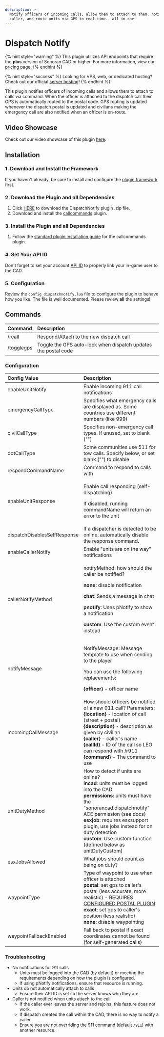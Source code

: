 ```yaml
---
description: >-
  Notify officers of incoming calls, allow them to attach to them, notify the
  caller, and route units via GPS in real-time...all in one!
---
```


# Dispatch Notify

{% hint style="warning" %}
This plugin utilizes API endpoints that require the **plus** version of Sonoran CAD or higher. For more information, view our [pricing ](../../../pricing/faq/)page.
{% endhint %}

{% hint style="success" %}
Looking for VPS, web, or dedicated hosting? Check out our official [server hosting](../../../vps-hosting-1/server-hosting.md)!
{% endhint %}

This plugin notifies officers of incoming calls and allows them to attach to calls via command. When the officer is attached to the dispatch call their GPS is automatically routed to the postal code. GPS routing is updated whenever the dispatch postal is updated and civilians making the emergency call are also notified when an officer is en-route.

## Video Showcase

Check out our video showcase of this plugin [here](https://youtu.be/eWmeFpz8jiA).

## Installation

### 1. Download and Install the Framework

If you haven't already, be sure to install and configure the [plugin framework](../framework-installation.md) first.

### 2. Download the Plugin and all Dependencies

1. Click [HERE](https://github.com/Sonoran-Software/sonoran_dispatchnotify/releases) to download the DispatchNotify plugin .zip file.
2. Download and install the [callcommands](https://github.com/Sonoran-Software/sonoran_callcommands/releases/tag/latest) plugin.

### 3. Install the Plugin and all Dependencies

1. Follow the [standard plugin installation guide](../plugin-installation.md) for the callcommands plugin.

### 4. Set Your API ID

Don't forget to set your account [API ID](../../../sonoran-cad/api-integration/getting-started/setting-your-api-id.md) to properly link your in-game user to the CAD.

### 5. Configuration

Review the `config_dispatchnotify.lua` file to configure the plugin to behave how you like. The file is well documented. Please review **all** the settings!

## Commands

| Command | Description |
| :--- | :--- |
| /rcall | Respond/Attach to the new dispatch call |
| /togglegps | Toggle the GPS auto-lock when dispatch updates the postal code |

### Configuration

<table>
  <thead>
    <tr>
      <th style="text-align:left">Config Value</th>
      <th style="text-align:left">Description</th>
    </tr>
  </thead>
  <tbody>
    <tr>
      <td style="text-align:left">enableUnitNotify</td>
      <td style="text-align:left">Enable incoming 911 call notifications</td>
    </tr>
    <tr>
      <td style="text-align:left">emergencyCallType</td>
      <td style="text-align:left">Specifies what emergency calls are displayed as. Some countries use different
        numbers (like 999)</td>
    </tr>
    <tr>
      <td style="text-align:left">civilCallType</td>
      <td style="text-align:left">Specifies non-emergency call types. If unused, set to blank (&quot;&quot;)</td>
    </tr>
    <tr>
      <td style="text-align:left">dotCallType</td>
      <td style="text-align:left">Some communities use 511 for tow calls. Specify below, or set blank (&quot;&quot;)
        to disable</td>
    </tr>
    <tr>
      <td style="text-align:left">respondCommandName</td>
      <td style="text-align:left">Command to respond to calls with</td>
    </tr>
    <tr>
      <td style="text-align:left">enableUnitResponse</td>
      <td style="text-align:left">
        <p>Enable call responding (self-dispatching)</p>
        <p>If disabled, running commandName will return an error to the unit</p>
      </td>
    </tr>
    <tr>
      <td style="text-align:left">dispatchDisablesSelfResponse</td>
      <td style="text-align:left">If a dispatcher is detected to be online, automatically disable the response
        command.</td>
    </tr>
    <tr>
      <td style="text-align:left">enableCallerNotify</td>
      <td style="text-align:left">Enable &quot;units are on the way&quot; notifications</td>
    </tr>
    <tr>
      <td style="text-align:left">callerNotifyMethod</td>
      <td style="text-align:left">
        <p>notifyMethod: how should the caller be notified?</p>
        <p><b>none</b>: disable notification</p>
        <p><b>chat</b>: Sends a message in chat</p>
        <p><b>pnotify</b>: Uses pNotify to show a notification</p>
        <p><b>custom</b>: Use the custom event instead</p>
      </td>
    </tr>
    <tr>
      <td style="text-align:left">notifyMessage</td>
      <td style="text-align:left">
        <p>NotifyMessage: Message template to use when sending to the player</p>
        <p>You can use the following replacements:</p>
        <p><b>{officer} </b>- officer name</p>
      </td>
    </tr>
    <tr>
      <td style="text-align:left">incomingCallMessage</td>
      <td style="text-align:left">How should officers be notified of a new 911 call? Parameters:
        <br /><b>{location}</b> - location of call (street + postal)
        <br /><b>{description}</b> - description as given by civilian
        <br /><b>{caller}</b> - caller&apos;s name
        <br /><b>{callId}</b> - ID of the call so LEO can respond with /r911
        <br /><b>{command}</b> - The command to use</td>
    </tr>
    <tr>
      <td style="text-align:left">unitDutyMethod</td>
      <td style="text-align:left">How to detect if units are online?
        <br /><b>incad</b>: units must be logged into the CAD
        <br /><b>permissions</b>: units must have the &quot;sonorancad.dispatchnotify&quot;
        ACE permission (see docs)
        <br /><b>esxjob</b>: requires esxsupport plugin, use jobs instead for on duty
        detection
        <br /><b>custom</b>: Use custom function (defined below as unitDutyCustom)</td>
    </tr>
    <tr>
      <td style="text-align:left">esxJobsAllowed</td>
      <td style="text-align:left">What jobs should count as being on duty?</td>
    </tr>
    <tr>
      <td style="text-align:left">waypointType</td>
      <td style="text-align:left">Type of waypoint to use when officer is attached
        <br /><b>postal</b>: set gps to caller&apos;s postal (less accurate, more realistic)
        - REQUIRES <a href="postals.md">CONFIGURED POSTAL PLUGIN</a>
        <br /><b>exact</b>: set gps to caller&apos;s position (less realistic)
        <br /><b>none</b>: disable waypointing</td>
    </tr>
    <tr>
      <td style="text-align:left">waypointFallbackEnabled</td>
      <td style="text-align:left">Fall back to postal if exact coordinates cannot be found (for self-generated
        calls)</td>
    </tr>
  </tbody>
</table>

### Troubleshooting

* No notifications for 911 calls
  * Units must be logged into the CAD \(by default\) or meeting the requirements depending on how the plugin is configured.
  * If using pNotify notifications, ensure that resource is running.
* Units do not automatically attach to calls
  * Ensure their API ID is set so the server knows who they are.
* Caller is not notified when units attach to the call
  * If the caller ever leaves the server and rejoins, this feature does not work.
  * If dispatch created the call within the CAD, there is no way to notify a caller.
  * Ensure you are not overriding the 911 command \(default `/911`\) with another resource.




